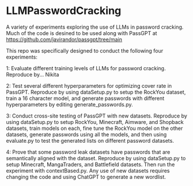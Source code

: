 # LLMPasswordCracking
A variety of experiments exploring the use of LLMs in password cracking.
Much of the code is desined to be used along with PassGPT at https://github.com/javirandor/passgpt/tree/main

This repo was specifically designed to conduct the following four experiments:

1: Evaluate different training levels of LLMs for password cracking. 
  Reproduce by... Nikita

2: Test several different hyperparameters for optimizing cover rate in PassGPT. 
  Reproduce by using dataSetup.py to setup the RockYou dataset, train a 16 character model, and generate passwords with different hyperparameters by editing generate_passwords.py.

3: Conduct cross-site testing of PassGPT with new datasets.
  Reproduce by using dataSetup.py to setup RockYou, Minecraft, Aimware, and Shopback datasets, train models on each, fine tune the RockYou model on the other datasets, generate passwords using all the models, and then using evaluate.py to test the generated lists on different password datasets.

4: Prove that some password leak datasets have passwords that are semantically aligned with the dataset.
  Reproduce by using dataSetup.py to setup Minecraft, MangaTraders, and Battlefield datasets. Then run the experiment with contextBased.py. Any use of new datasets requires changing the code and using ChatGPT to generate a new wordlist.
